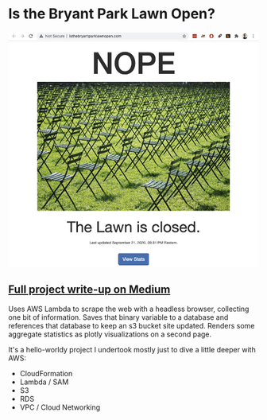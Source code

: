 # Is the Bryant Park Lawn Open?

<a href="http://isthebryantparklawnopen.com"><img src="img/site.png"></a>

## <a href="https://towardsdatascience.com/ditching-the-aws-gui-console-ac77f46a05fa">Full project write-up on Medium</a>

Uses AWS Lambda to scrape the web with a headless browser, collecting one bit of information. Saves that binary variable to a database and references that database to keep an s3 bucket site updated. Renders some aggregate statistics as plotly visualizations on a second page.

It's a hello-worldy project I undertook mostly just to dive a little deeper with AWS:
- CloudFormation
- Lambda / SAM
- S3
- RDS
- VPC / Cloud Networking
